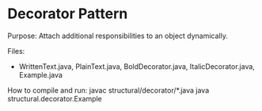 # Decorator Pattern

Purpose: Attach additional responsibilities to an object dynamically.

Files:
- WrittenText.java, PlainText.java, BoldDecorator.java, ItalicDecorator.java, Example.java

How to compile and run:
javac structural/decorator/*.java
java structural.decorator.Example
